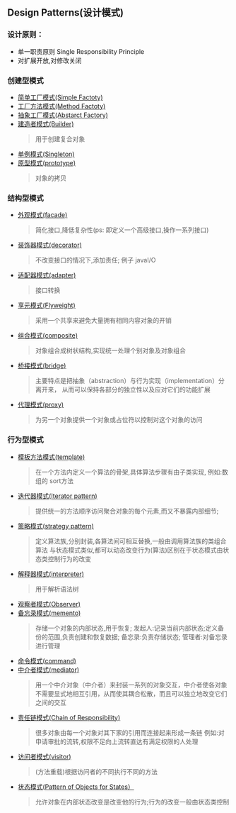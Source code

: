 ## Design Patterns(设计模式)

### 设计原则：
* 单一职责原则 Single Responsibility Principle
* 对扩展开放,对修改关闭

### 创建型模式
* [简单工厂模式(Simple Factoty)](https://www.jianshu.com/p/ceb5131b5953)
* [工厂方法模式(Method Factoty)](https://www.jianshu.com/p/4fbe55b172b7)
* [抽象工厂模式(Abstarct Factory)](https://www.jianshu.com/p/84a253651b21)
* [建造者模式(Builder)](https://www.jianshu.com/p/c7541ce6672a)
    >用于创建复合对象
* [单例模式(Singleton)](https://www.jianshu.com/p/e0831dad87b5)
* [原型模式(prototype)](https://www.jianshu.com/p/c16ef296c1f9)
    >对象的拷贝

### 结构型模式
* [外观模式(facade)](https://www.jianshu.com/p/3241c99e0724)
    >简化接口,降低复杂性(ps: 即定义一个高级接口,操作一系列接口)
* [装饰器模式(decorator)](https://www.jianshu.com/p/a21c3599fe5e)
    >不改变接口的情况下,添加责任;
    例子 javaI/O
* [适配器模式(adapter)](https://www.jianshu.com/p/acc82da59762)
    >接口转换
* [享元模式(Flyweight)](https://www.jianshu.com/p/8e6d4a692a56)
    >采用一个共享来避免大量拥有相同内容对象的开销
* [组合模式(composite)](https://www.jianshu.com/p/bc973a1c024a)
    >对象组合成树状结构,实现统一处理个别对象及对象组合
* [桥接模式(bridge)](https://www.jianshu.com/p/fc82a284177e)
    >主要特点是把抽象（abstraction）与行为实现（implementation）分离开来，
    从而可以保持各部分的独立性以及应对它们的功能扩展
* [代理模式(proxy)](https://www.jianshu.com/p/19a1abb629b0)
    >为另一个对象提供一个对象或占位符以控制对这个对象的访问

### 行为型模式
* [模板方法模式(template)](https://www.jianshu.com/p/380a437f7303)
    >在一个方法内定义一个算法的骨架,具体算法步骤有由子类实现,
    例如:数组的 sort方法
* [迭代器模式(Iterator pattern)](https://www.jianshu.com/p/0ad3521cc4fa)
    >提供统一的方法顺序访问聚合对象的每个元素,而又不暴露内部细节;
* [策略模式(strategy pattern)](https://www.jianshu.com/p/cdfe4c5041af)
    > 定义算法族,分别封装,各算法间可相互替换,一般由调用算法族的类组合算法
    与状态模式类似,都可以动态改变行为(算法)区别在于状态模式由状态类控制行为的改变
* [解释器模式(interpreter)](https://www.jianshu.com/p/be983cc8706b)
    >用于解析语法树
* [观察者模式(Observer)](https://www.jianshu.com/p/f1a93aec7068)
* [备忘录模式(memento)](https://www.jianshu.com/p/9e853a4c4905)
    >存储一个对象的内部状态,用于恢复;
    发起人:记录当前内部状态;定义备份的范围,负责创建和恢复数据;
    备忘录:负责存储状态;
    管理者:对备忘录进行管理
* [命令模式(command)](https://www.jianshu.com/p/6fc9f869a935)
* [中介者模式(mediator)](https://www.jianshu.com/p/54989f21022e)
    >用一个中介对象（中介者）来封装一系列的对象交互，中介者使各对象不需要显式地相互引用，从而使其耦合松散，而且可以独立地改变它们之间的交互
* [责任链模式(Chain of Responsibility)](https://www.jianshu.com/p/3f0a7835dbe9)
    >很多对象由每一个对象对其下家的引用而连接起来形成一条链
    例如:对申请审批的流转,权限不足向上流转直达有满足权限的人处理
* [访问者模式(visitor)](https://www.jianshu.com/p/33b8cdc608fb)
    >(方法重载)根据访问者的不同执行不同的方法
* [状态模式(Pattern of Objects for States）](https://www.jianshu.com/p/7dfe1e21ebd6)
    >允许对象在内部状态改变是改变他的行为;行为的改变一般由状态类控制



